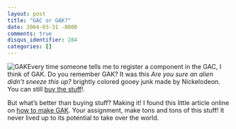 ```yaml
---
layout: post
title: "GAC or GAK?"
date: 2004-03-31 -0800
comments: true
disqus_identifier: 284
categories: []
---
```

![GAK](/images/Gak.jpg)Every time someone tells me to register a
component in the GAC, I think of GAK. Do you remember GAK? It was this
*Are you sure an alien didn’t sneeze this up?* brightly colored gooey
junk made by Nickelodeon. You can still [buy the
stuff](http://www.buy.com/retail/product.asp?sku=200761430&loc=23014 "Buy the stuff")!.

But what’s better than buying stuff? Making it! I found this little
article online on [how to make
GAK](http://www.reachoutmichigan.org/funexperiments/agesubject/lessons/aboutlessons/polymers.html "how to make GAK").
Your assignment, make tons and tons of this stuff! It never lived up to
its potential to take over the world.

